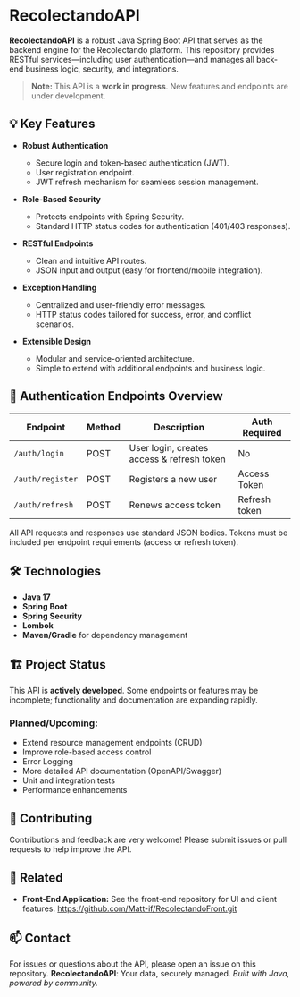 # RecolectandoAPI
**RecolectandoAPI** is a robust Java Spring Boot API that serves as the backend engine for the Recolectando platform.
This repository provides RESTful services—including user authentication—and manages all back-end business logic, security, and integrations.

> **Note:** This API is a **work in progress**. New features and endpoints are under development.
>

## 💡 Key Features
- **Robust Authentication**
    - Secure login and token-based authentication (JWT).
    - User registration endpoint.
    - JWT refresh mechanism for seamless session management.

- **Role-Based Security**
    - Protects endpoints with Spring Security.
    - Standard HTTP status codes for authentication (401/403 responses).

- **RESTful Endpoints**
    - Clean and intuitive API routes.
    - JSON input and output (easy for frontend/mobile integration).

- **Exception Handling**
    - Centralized and user-friendly error messages.
    - HTTP status codes tailored for success, error, and conflict scenarios.

- **Extensible Design**
    - Modular and service-oriented architecture.
    - Simple to extend with additional endpoints and business logic.

## 🚦 Authentication Endpoints Overview

| Endpoint | Method | Description                                | Auth Required |
| --- | --- |--------------------------------------------|---------------|
| `/auth/login` | POST | User login, creates access & refresh token | No            |
| `/auth/register` | POST | Registers a new user                       | Access Token  |
| `/auth/refresh` | POST | Renews access token                        | Refresh token |

All API requests and responses use standard JSON bodies.
Tokens must be included per endpoint requirements (access or refresh token).
## 🛠 Technologies
- **Java 17**
- **Spring Boot**
- **Spring Security**
- **Lombok**
- **Maven/Gradle** for dependency management

## 🏗️ Project Status
This API is **actively developed**. Some endpoints or features may be incomplete; functionality and documentation are expanding rapidly.
### Planned/Upcoming:
- Extend resource management endpoints (CRUD)
- Improve role-based access control
- Error Logging
- More detailed API documentation (OpenAPI/Swagger)
- Unit and integration tests
- Performance enhancements

## 👷 Contributing
Contributions and feedback are very welcome!
Please submit issues or pull requests to help improve the API.
## 📎 Related
- **Front-End Application:** See the front-end repository for UI and client features. https://github.com/Matt-if/RecolectandoFront.git

## 📫 Contact
For issues or questions about the API, please open an issue on this repository.
**RecolectandoAPI**: Your data, securely managed.
_Built with Java, powered by community._
